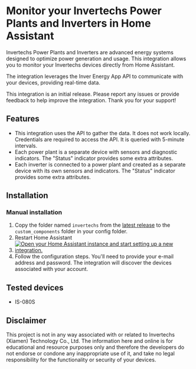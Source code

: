# Monitor your Invertechs Power Plants and Inverters in Home Assistant

Invertechs Power Plants and Inverters are advanced energy systems designed to optimize power generation and usage. This integration allows you to monitor your Invertechs devices directly from Home Assistant.

The integration leverages the Inver Energy App API to communicate with your devices, providing real-time data.

This integration is an initial release. Please report any issues or provide feedback to help improve the integration. Thank you for your support!

## Features
* This integration uses the API to gather the data. It does not work locally. Credentials are required to access the API. It is queried with 5-minute intervals.
* Each power plant is a separate device with sensors and diagnostic indicators. The "Status" indicator provides some extra attributes.
* Each inverter is connected to a power plant and created as a separate device with its own sensors and indicators. The "Status" indicator provides some extra attributes.

## Installation

### Manual installation
1. Copy the folder named `invertechs` from the [latest release](https://github.com/mpedziwiatr02/invertechs-integration/releases/latest) to the `custom_components` folder in your config folder.
2. Restart Home Assistant
3. [![Open your Home Assistant instance and start setting up a new integration.](https://my.home-assistant.io/badges/config_flow_start.svg)](https://my.home-assistant.io/redirect/config_flow_start/?domain=invertechs)
4. Follow the configuration steps. You'll need to provide your e-mail address and password. The integration will discover the devices associated with your account.

## Tested devices
* IS-080S

## Disclaimer

This project is not in any way associated with or related to Invertechs (Xiamen) Technology Co., Ltd. The information here and online is for educational and resource purposes only and therefore the developers do not endorse or condone any inappropriate use of it, and take no legal responsibility for the functionality or security of your devices.
